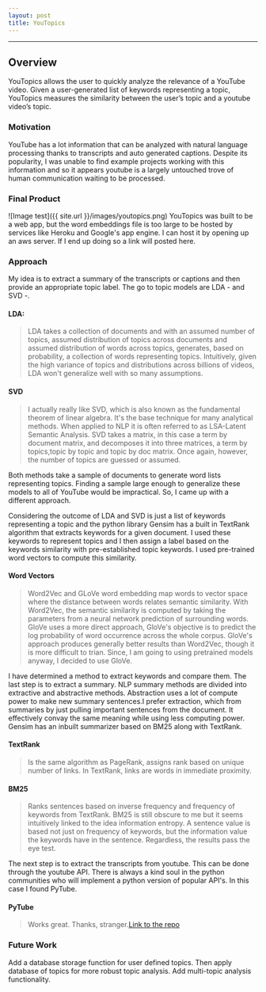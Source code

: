 ```yaml
---
layout: post
title: YouTopics
---
```

***
## Overview
YouTopics allows the user to quickly analyze the relevance of a YouTube video. Given a user-generated list of keywords representing a topic, YouTopics measures the similarity between the user’s topic and a youtube video’s topic.


### Motivation
YouTube has a lot information that can be analyzed with natural language processing thanks to transcripts and auto generated captions. Despite its popularity, I was unable to find example projects working with this information and so it appears youtube is a largely untouched trove of human communication waiting to be processed.

### Final Product
 ![Image test]({{ site.url }}/images/youtopics.png)
 YouTopics was built to be a web app, but the word embeddings file is too large to be hosted by services like Heroku and Google's app engine. I can host it by opening up an aws server. If I end up doing so a link will posted here.


### Approach
My idea is to extract a summary of the transcripts or captions and then provide an appropriate topic label. The go to topic models are LDA - and SVD -.

#### LDA:
> LDA takes a collection of documents and with an assumed number of topics, assumed distribution of topics across documents and assumed distribution of words across topics, generates, based on probability, a collection of words representing topics. Intuitively, given the high variance of topics and distributions across billions of videos, LDA won't generalize well with so many assumptions.

#### SVD
> I actually really like SVD, which is also known as the fundamental theorem of linear algebra. It's the base technique for many analytical methods. When applied to NLP it is often referred to as LSA-Latent Semantic Analysis. SVD takes a matrix, in this case a term by document matrix, and decomposes it into three matrices, a term by topics,topic by topic and topic by doc matrix. Once again, however, the number of topics are guessed or assumed.

Both methods take a sample of documents to generate word lists representing topics. Finding a sample large enough to generalize these models to all of YouTube would be impractical. So, I came up with a different approach.



Considering the outcome of LDA and SVD is just a list of keywords representing a topic and the python library Gensim has a built in TextRank algorithm that extracts keywords for a given document. I used these keywords to represent topics and I then assign a label based on the keywords similarity with pre-established topic keywords. I  used pre-trained word vectors to compute this similarity.

#### Word Vectors
> Word2Vec and GLoVe word embedding map words to vector space where the distance between words relates semantic similarity. With Word2Vec, the semantic similarity is computed by taking the parameters from a neural network prediction of surrounding words. GloVe uses a more direct approach, GloVe's objective is to predict the log probability of word occurrence across the whole corpus. GloVe's approach produces generally better results than Word2Vec, though it is more difficult to trian. Since, I am going to using pretrained models anyway, I decided to use GloVe.

I have determined a method to extract keywords and compare them. The last step is to extract a summary.
NLP summary methods are divided into extractive and abstractive methods. Abstraction uses a lot of compute power to make new summary sentences.I prefer extraction, which from summaries by just pulling important sentences from the document. It effectively convay the same meaning while using less computing power. Gensim has an inbuilt summarizer based on BM25 along with TextRank.


#### TextRank
> Is the same algorithm as PageRank, assigns rank based on unique number of links. In TextRank, links are words in immediate proximity.

#### BM25
> Ranks sentences based on inverse frequency and frequency of keywords from TextRank. BM25
is still obscure to me but it seems intuitively linked to the idea information entropy. A sentence value is based not just on frequency of keywords, but the information value the keywords have in the sentence. Regardless, the results pass the eye test.

The next step is to extract the transcripts from youtube. This can be done through the youtube API. There is always a kind soul in the python communities who will implement a python version of popular API's. In this case I found PyTube.

#### PyTube
> Works great. Thanks, stranger.[Link to the repo](https://github.com/nficano/pytube)

### Future Work 
Add a database storage function for user defined topics. Then apply
database of topics for more robust topic analysis. Add multi-topic
analysis functionality.



